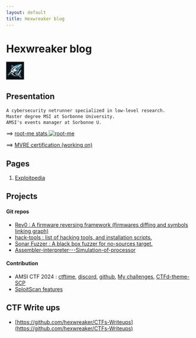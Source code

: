 ```yaml
---
layout: default
title: Hexwreaker blog
---
```


# Hexwreaker blog

<img src="/src/images/shark_little.png" style="margin:  auto; width: 5vw; height: 5vw;" />

## Presentation

```
A cybersecurity netrunner specialized in low-level research.
Master degree MSI at Sorbonne University.
AMSI's events manager at Sorbonne U.
```

==> [root-me stats  <img id='root-me-favicon' alt='root-me' src='https://www.root-me.org/favicon.ico' />](https://www.root-me.org/hexwreaker)

==> [MVRE certification (working on)](https://blogs.mtdv.me/blog/posts/MVRE-certificationq)

## Pages

1. [Exploitpedia](/pages/exploitpedia/exploitpedia)

## Projects

#### Git repos

- [Rev0 : A firmware reversing framework (firmwares diffing and symbols linking graph)](https://github.com/hexwreaker/rev0)
- [hack-tools : list of hacking tools, and installation scripts.](https://github.com/hexwreaker/hack-tools)
- [Sonar Fuzzer : A black box fuzzer for no-sources target.](https://github.com/hexwreaker/sonar-fuzzer)
- [Assembler-interpreter---Simulation-of-processor](https://github.com/hexwreaker/-Assembler-interpreter---Simulation-of-processor)

#### Contribution

- AMSI CTF 2024 : [ctftime](https://ctftime.org/ctf/1215/), [discord](https://discord.gg/vatxBUqYcB), [github](https://github.com/AMSI-SU/CTF-SCP2024-challenges-writeups/), [My challenges](https://github.com/hexwreaker/AMSI-SU-CTF-SCP2024-challenges), [CTFd-theme-SCP](https://github.com/hexwreaker/AMSI-SCP-CTFd-theme/)
- [SploitScan features](https://github.com/hexwreaker/SploitScan/tree/hexwreaker-contrib)


## CTF Write ups

- [https://github.com/hexwreaker/CTFs-Writeups](https://github.com/hexwreaker/CTFs-Writeups)

